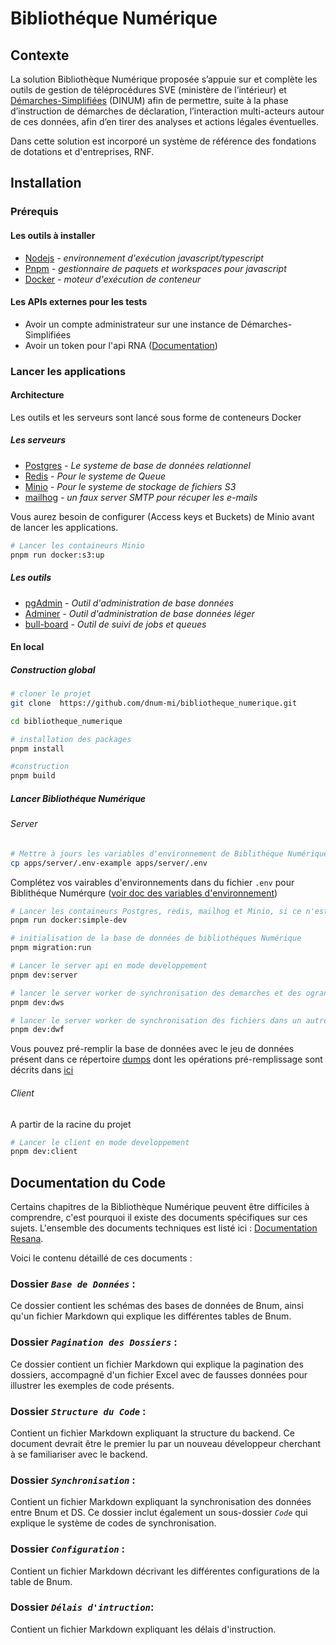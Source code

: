 # Bibliothéque Numérique

## Contexte

La solution Bibliothèque Numérique proposée s’appuie sur et complète les outils de gestion de téléprocédures SVE (ministère de l’intérieur) et [Démarches-Simplifiées](https://demarches.numerique.gouv.fr/) (DINUM) afin de permettre, suite à la phase d’instruction de démarches de déclaration, l’interaction multi-acteurs autour de ces données, afin d’en tirer des analyses et actions légales éventuelles.

Dans cette solution est incorporé un système de référence des fondations de dotations et d'entreprises, RNF.

## Installation

### Prérequis

#### Les outils à installer

- [Nodejs](https://nodejs.org/en/download/) *- environnement d'exécution javascript/typescript*
- [Pnpm](https://pnpm.io/installation) *- gestionnaire de paquets et workspaces pour javascript*
- [Docker](https://docs.docker.com/get-docker/) *- moteur d'exécution de conteneur*

#### Les APIs externes pour les tests

- Avoir un compte administrateur sur une instance de Démarches-Simplifiées
- Avoir un token pour l'api RNA ([Documentation](https://entreprise.api.gouv.fr/developpeurs/openapi#tag/Informations-generales/paths/~1v4~1djepva~1api-association~1associations~1%7Bsiren_or_rna%7D/get))

### Lancer les applications

#### Architecture

Les outils et les serveurs sont lancé sous forme de conteneurs Docker

##### Les serveurs

- [Postgres](https://www.postgresql.org/) *- Le systeme de base de données relationnel*
- [Redis](https://redis.io/) *- Pour le systeme de Queue*
- [Minio](https://min.io/) *- Pour le systeme de stockage de fichiers S3*
- [mailhog](https://github.com/mailhog/MailHog) *- un faux server SMTP pour récuper les e-mails*

Vous aurez besoin de configurer (Access keys et Buckets) de Minio avant de lancer les applications.

```bash
# Lancer les containeurs Minio
pnpm run docker:s3:up
```

##### Les outils

- [pgAdmin](https://www.pgadmin.org/) *- Outil d'administration de base données*
- [Adminer](https://www.adminer.org/) *- Outil d'administration de base données léger*
- [bull-board](https://github.com/felixmosh/bull-board) *- Outil de suivi de jobs et queues*

#### En local

##### Construction global

``` bash
# cloner le projet
git clone  https://github.com/dnum-mi/bibliotheque_numerique.git

cd bibliotheque_numerique

# installation des packages
pnpm install

#construction
pnpm build

```

##### Lancer Bibliothéque Numérique

###### Server

```bash
# Mettre à jours les variables d'environnement de Biblithéque Numérique
cp apps/server/.env-example apps/server/.env
```

Complétez vos vairables d'environnements dans du fichier `.env` pour Biblithéque Numérqure  ([voir doc des variables d'environnement](./apps/server/variables_env.md))

```bash
# Lancer les containeurs Postgres, redis, mailhog et Minio, si ce n'est pas fait
pnpm run docker:simple-dev

# initialisation de la base de données de bibliothéques Numérique
pnpm migration:run

# Lancer le server api en mode developpement
pnpm dev:server
```

```bash
# lancer le server worker de synchronisation des demarches et des ogranismes dans un autre terminal
pnpm dev:dws
```

```bash
# lancer le server worker de synchronisation des fichiers dans un autre terminal
pnpm dev:dwf
```

Vous pouvez pré-remplir la base de données avec le jeu de données présent dans ce répertoire [dumps](dumps/) dont les opérations pré-remplissage sont décrits dans [ici](docs/Server/database/README.md)

###### Client

A partir de la racine du projet

```bash
# Lancer le client en mode developpement
pnpm dev:client
```

## Documentation du Code

Certains chapitres de la Bibliothèque Numérique peuvent être difficiles à comprendre, c'est pourquoi il existe des documents spécifiques sur ces sujets. L'ensemble des documents techniques est listé ici : [Documentation Resana](https://resana.numerique.gouv.fr/public/perimetre/consulter/143946?openGed=4676651).

Voici le contenu détaillé de ces documents :

### Dossier *`Base de Données`* :
Ce dossier contient les schémas des bases de données de Bnum, ainsi qu'un fichier Markdown qui explique les différentes tables de Bnum.

### Dossier *`Pagination des Dossiers`* :
Ce dossier contient un fichier Markdown qui explique la pagination des dossiers, accompagné d'un fichier Excel avec de fausses données pour illustrer les exemples de code présents.

### Dossier *`Structure du Code`* :
Contient un fichier Markdown expliquant la structure du backend. Ce document devrait être le premier lu par un nouveau développeur cherchant à se familiariser avec le backend.

### Dossier *`Synchronisation`* :
Contient un fichier Markdown expliquant la synchronisation des données entre Bnum et DS. Ce dossier inclut également un sous-dossier *`Code`* qui explique le système de codes de synchronisation.

### Dossier *`Configuration`* :
Contient un fichier Markdown décrivant les différentes configurations de la table de Bnum.

### Dossier *`Délais d'intruction`*:
Contient un fichier Markdown expliquant les délais d'instruction.
